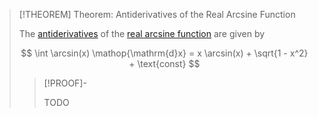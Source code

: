 >[!THEOREM] Theorem: Antiderivatives of the Real Arcsine Function
>
>The [antiderivatives](../../../Integration/Antiderivatives.md) of the [real arcsine function](Real%20Arcsine%20Function.md) are given by
>
>$$
>\int \arcsin(x) \mathop{\mathrm{d}x} = x \arcsin(x) + \sqrt{1 - x^2} + \text{const}
>$$
>
>>[!PROOF]-
>>
>>TODO
>>
>